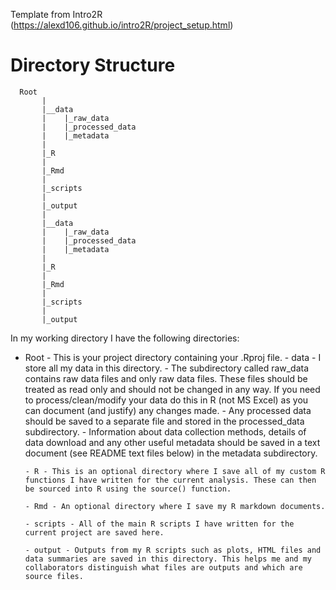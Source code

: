 Template from Intro2R (https://alexd106.github.io/intro2R/project_setup.html)

# Directory Structure
      Root 
           |
           |__data
           |    |_raw_data
           |    |_processed_data
           |    |_metadata
           |
           |_R
           |
           |_Rmd
           |
           |_scripts
           |
           |_output
           |
           |__data
           |    |_raw_data
           |    |_processed_data
           |    |_metadata
           |
           |_R
           |
           |_Rmd
           |
           |_scripts
           |
           |_output

In my working directory I have the following directories:

- Root - This is your project directory containing your .Rproj file.
        - data - I store all my data in this directory.
              - The subdirectory called raw_data contains raw data files and only raw data files. These files should be treated as read only and should not be changed in any way. If you need to process/clean/modify your data do this in R (not MS Excel) as you can document (and justify) any changes made.
              - Any processed data should be saved to a separate file and stored in the processed_data subdirectory.
              - Information about data collection methods, details of data download and any other useful metadata should be saved in a text document (see README text files below) in the metadata subdirectory.

      - R - This is an optional directory where I save all of my custom R functions I have written for the current analysis. These can then be sourced into R using the source() function.

      - Rmd - An optional directory where I save my R markdown documents.

      - scripts - All of the main R scripts I have written for the current project are saved here.

      - output - Outputs from my R scripts such as plots, HTML files and data summaries are saved in this directory. This helps me and my collaborators distinguish what files are outputs and which are source files.
